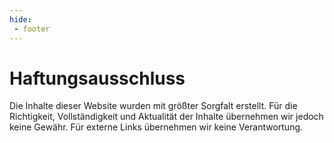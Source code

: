 ```yaml
---
hide:
 - footer
---
```

# Haftungsausschluss

Die Inhalte dieser Website wurden mit größter Sorgfalt erstellt. Für die Richtigkeit, Vollständigkeit und Aktualität der Inhalte übernehmen wir jedoch keine Gewähr. Für externe Links übernehmen wir keine Verantwortung.
